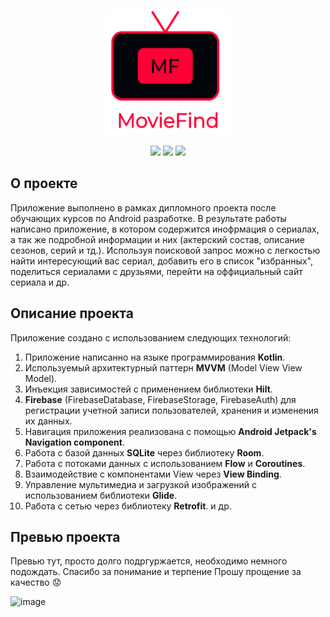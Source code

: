
<p align="center">
<img width="200" height="200" src="https://github.com/AndreyDemuhDev/MovieFind/blob/master/logo_mf.png">
</p>

<div id="header" align="center">
<img src=  https://img.shields.io/badge/Android-3DDC84?style=flat&logo=android&logoColor=white />
<img src=  https://img.shields.io/badge/Kotlin-0095D5?&style=flat&logo=kotlin&logoColor=white />
<img src= https://img.shields.io/badge/API-24%2B-success/>
  </div>
  
 ## О проекте
Приложение выполнено в рамках дипломного проекта после обучающих курсов по Android разработке. В результате работы написано приложение, в котором содержится инофрмация о 
сериалах, а так же подробной информации и них (актерский состав, описание сезонов, серий и тд.). Используя поисковой запрос можно с легкостью найти интересующий вас сериал, добавить его в список "избранных", поделиться сериалами с друзьями, перейти на оффициальный сайт сериала и др.

 ## Описание проекта
Приложение создано с использованием следующих технологий:
1. Приложение написанно на языке программирования <b>Kotlin</b>.
2. Используемый архитектурный паттерн <b>MVVM</b> (Model View View Model).
3. Инъекция зависимостей с применением библиотеки <b>Hilt</b>.
4. <b>Firebase</b> (FirebaseDatabase, FirebaseStorage, FirebaseAuth) для регистрации учетной записи пользователей, хранения и изменения их данных.
5. Навигация приложения реализована с помощью <b>Android Jetpack's Navigation component</b>.
6. Работа с базой данных <b>SQLite</b> через библиотеку <b>Room</b>.
7. Работа с потоками данных с использованием <b>Flow</b> и <b>Coroutines</b>.
8. Взаимодействие с компонентами View через <b>View Binding</b>.
9. Управление мультимедиа и загрузкой изображений с использованием библиотеки <b>Glide</b>.
10. Работа с сетью через библиотеку <b>Retrofit</b>.
и др.

 ## Превью проекта
 Превью тут, просто долго подргуржается, необходимо немного подождать. Спасибо за понимание и терпение
 Прошу прощение за качество :worried:
 
![image](https://github.com/AndreyDemuhDev/MovieFind/blob/master/preview_movie_find_app.gif)
